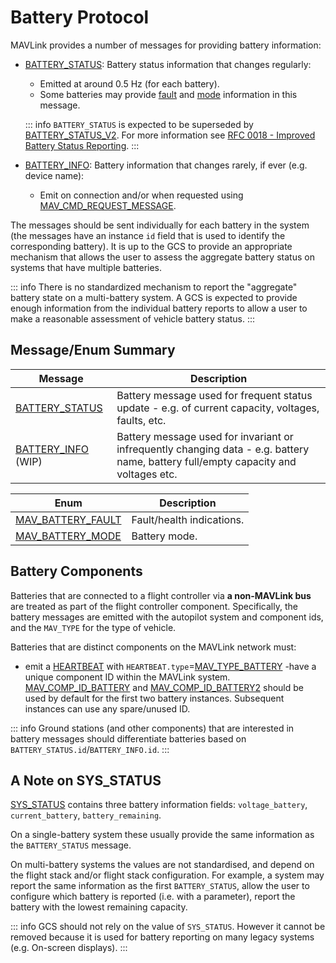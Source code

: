 # Battery Protocol

MAVLink provides a number of messages for providing battery information:

- [BATTERY_STATUS](#BATTERY_STATUS): Battery status information that changes regularly:

  - Emitted at around 0.5 Hz (for each battery).
  - Some batteries may provide [fault](#MAV_BATTERY_FAULT) and [mode](#MAV_BATTERY_MODE) information in this message.

  ::: info
  `BATTERY_STATUS` is expected to be superseded by [BATTERY_STATUS_V2](../messages/development.html#BATTERY_STATUS_V2).
  For more information see [RFC 0018 - Improved Battery Status Reporting](https://github.com/mavlink/rfcs/pull/19).
  :::

- [BATTERY_INFO](#BATTERY_INFO): Battery information that changes rarely, if ever (e.g. device name):

  - Emit on connection and/or when requested using [MAV_CMD_REQUEST_MESSAGE](../messages/common.md#MAV_CMD_REQUEST_MESSAGE).

The messages should be sent individually for each battery in the system (the messages have an instance `id` field that is used to identify the corresponding battery).
It is up to the GCS to provide an appropriate mechanism that allows the user to assess the aggregate battery status on systems that have multiple batteries.

::: info
There is no standardized mechanism to report the "aggregate" battery state on a multi-battery system.
A GCS is expected to provide enough information from the individual battery reports to allow a user to make a reasonable assessment of vehicle battery status.
:::

## Message/Enum Summary

| Message                                                                           | Description                                                                                                                         |
| --------------------------------------------------------------------------------- | ----------------------------------------------------------------------------------------------------------------------------------- |
| <a id="BATTERY_STATUS"></a>[BATTERY_STATUS](../messages/common.md#BATTERY_STATUS) | Battery message used for frequent status update - e.g. of current capacity, voltages, faults, etc.                                  |
| <a id="BATTERY_INFO"></a>[BATTERY_INFO](../messages/common.md#BATTERY_INFO) (WIP) | Battery message used for invariant or infrequently changing data - e.g. battery name, battery full/empty capacity and voltages etc. |

| Enum                                                                                       | Description               |
| ------------------------------------------------------------------------------------------ | ------------------------- |
| <a id="MAV_BATTERY_FAULT"></a>[MAV_BATTERY_FAULT](../messages/common.md#MAV_BATTERY_FAULT) | Fault/health indications. |
| <a id="MAV_BATTERY_MODE"></a>[MAV_BATTERY_MODE](../messages/common.md#MAV_BATTERY_MODE)    | Battery mode.             |

## Battery Components

Batteries that are connected to a flight controller via **a non-MAVLink bus** are treated as part of the flight controller component.
Specifically, the battery messages are emitted with the autopilot system and component ids, and the `MAV_TYPE` for the type of vehicle.

Batteries that are distinct components on the MAVLink network must:

- emit a [HEARTBEAT](../messages/common.md#HEARTBEAT) with `HEARTBEAT.type`=[MAV_TYPE_BATTERY](../messages/common.md#MAV_TYPE_BATTERY)
  -have a unique component ID within the MAVLink system.
  [MAV_COMP_ID_BATTERY](../messages/common.md#MAV_COMP_ID_BATTERY) and [MAV_COMP_ID_BATTERY2](../messages/common.md#MAV_COMP_ID_BATTERY2) should be used by default for the first two battery instances.
  Subsequent instances can use any spare/unused ID.

::: info
Ground stations (and other components) that are interested in battery messages should differentiate batteries based on `BATTERY_STATUS.id`/`BATTERY_INFO.id`.
:::

## A Note on SYS_STATUS

[SYS_STATUS](../messages/common.md#SYS_STATUS) contains three battery information fields: `voltage_battery`, `current_battery`, `battery_remaining`.

On a single-battery system these usually provide the same information as the `BATTERY_STATUS` message.

On multi-battery systems the values are not standardised, and depend on the flight stack and/or flight stack configuration.
For example, a system may report the same information as the first `BATTERY_STATUS`, allow the user to configure which battery is reported (i.e. with a parameter), report the battery with the lowest remaining capacity.

::: info
GCS should not rely on the value of `SYS_STATUS`.
However it cannot be removed because it is used for battery reporting on many legacy systems (e.g. On-screen displays).
:::
